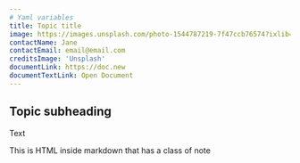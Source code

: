 ```yaml
---
# Yaml variables
title: Topic title
image: https://images.unsplash.com/photo-1544787219-7f47ccb76574?ixlib=rb-1.2.1&ixid=eyJhcHBfaWQiOjEyMDd9&auto=format&fit=crop&w=400&h=400&q=80
contactName: Jane
contactEmail: email@email.com
creditsImage: 'Unsplash'
documentLink: https://doc.new
documentTextLink: Open Document
---
```


## Topic subheading 

Text

<div class="bg-blue-500 text-white p-4 mb-4">
  This is HTML inside markdown that has a class of note
</div>

